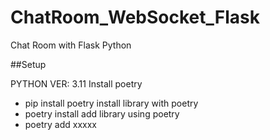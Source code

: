 # ChatRoom_WebSocket_Flask
Chat Room with Flask Python

##Setup

PYTHON VER: 3.11
Install poetry
  * pip install poetry
install library with poetry
  * poetry install
add library using poetry
  * poetry add xxxxx
